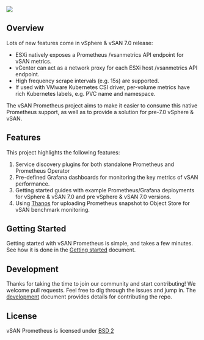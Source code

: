 [<img src="https://s-a.github.io/license/img/bsd-2-clause.svg" />](https://github.com/vmware/vsan-integration-for-prometheus/blob/master/LICENSE)

## Overview

Lots of new features come in vSphere & vSAN 7.0 release:
* ESXi natively exposes a Prometheus /vsanmetrics API endpoint for vSAN metrics.
* vCenter can act as a network proxy for each ESXi host /vsanmetrics API endpoint.
* High frequency scrape intervals (e.g. 15s) are supported.
* If used with VMware Kubernetes CSI driver, per-volume metrics have rich Kubernetes labels, e.g. PVC name and namespace.

The vSAN Prometheus project aims to make it easier to consume this native Prometheus support, as well as to provide a solution for pre-7.0 vSphere & vSAN.

## Features
This project highlights the following features:
1. Service discovery plugins for both standalone Prometheus and Prometheus Operator
2. Pre-defined Grafana dashboards for monitoring the key metrics of vSAN performance.
1. Getting started guides with example Prometheus/Grafana deployments for vSphere & vSAN 7.0 and pre vSphere & vSAN 7.0 versions.
4. Using [Thanos](https://github.com/thanos-io/thanos) for uploading Prometheus snapshot to Object Store for vSAN benchmark monitoring.    

## Getting Started
Getting started with vSAN Prometheus is simple, and takes a few minutes.
See how it is done in the [Getting started](./docs/getting-started.md) document.

## Development
Thanks for taking the time to join our community and start contributing! We welcome pull requests.
Feel free to dig through the issues and jump in. 
The [development](./docs/development.md) document provides details for contributing the repo.

## License
vSAN Prometheus is licensed under [BSD 2](./LICENSE)